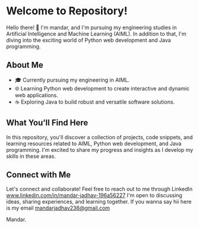 # Welcome to Repository!

Hello there! 👋 I'm mandar, and I'm pursuing my engineering studies in Artificial Intelligence and Machine Learning (AIML). In addition to that, I'm diving into the exciting world of Python web development and Java programming.

## About Me

- 🎓 Currently pursuing my engineering in AIML.
- 🌐 Learning Python web development to create interactive and dynamic web applications.
- ☕ Exploring Java to build robust and versatile software solutions.

## What You'll Find Here

In this repository, you'll discover a collection of projects, code snippets, and learning resources related to AIML, Python web development, and Java programming.
I'm excited to share my progress and insights as I develop my skills in these areas.


## Connect with Me

Let's connect and collaborate! Feel free to reach out to me through 
LinkedIn www.linkedin.com/in/mandar-jadhav-196a56227
I'm open to discussing ideas, sharing experiences, and learning together.
If you wanna say hii here is my email mandarjadhav236@gmail.com

Mandar.

